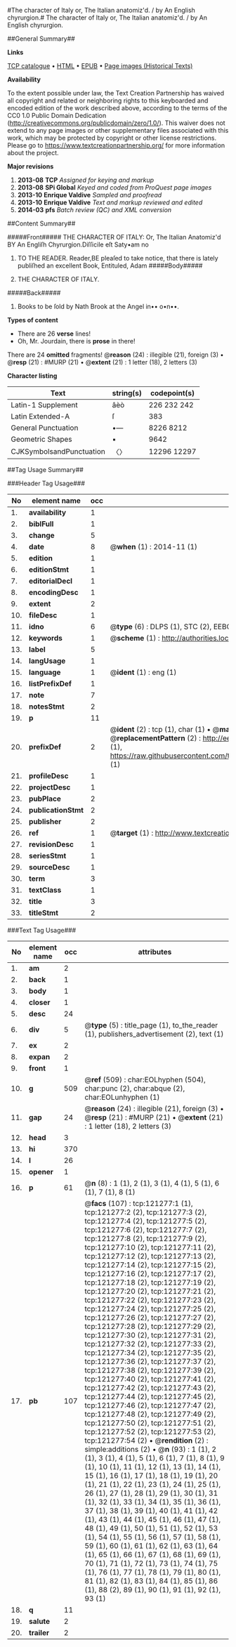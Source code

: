 #The character of Italy or, The Italian anatomiz'd.  / by An English chyrurgion.#
The character of Italy or, The Italian anatomiz'd.  / by An English chyrurgion.

##General Summary##

**Links**

[TCP catalogue](http://www.ota.ox.ac.uk/tcp/)  • 
[HTML](http://tei.it.ox.ac.uk/tcp/Texts-HTML/free/B18/B18912.html)  • 
[EPUB](http://tei.it.ox.ac.uk/tcp/Texts-EPUB/free/B18/B18912.epub) • 
[Page images (Historical Texts)](https://historicaltexts.jisc.ac.uk/eebo-99868920e)

**Availability**

To the extent possible under law, the Text Creation Partnership has waived all copyright and related or neighboring rights to this keyboarded and encoded edition of the work described above, according to the terms of the CC0 1.0 Public Domain Dedication (http://creativecommons.org/publicdomain/zero/1.0/). This waiver does not extend to any page images or other supplementary files associated with this work, which may be protected by copyright or other license restrictions. Please go to https://www.textcreationpartnership.org/ for more information about the project.

**Major revisions**

1. __2013-08__ __TCP__ *Assigned for keying and markup*
1. __2013-08__ __SPi Global__ *Keyed and coded from ProQuest page images*
1. __2013-10__ __Enrique Valdive__ *Sampled and proofread*
1. __2013-10__ __Enrique Valdive__ *Text and markup reviewed and edited*
1. __2014-03__ __pfs__ *Batch review (QC) and XML conversion*

##Content Summary##

#####Front#####
THE CHARACTER OF ITALY: Or, The Italian Anatomiz'd BY An Engliſh Chyrurgion.Diſſicile eſt Saty•am no
1. TO THE READER.
Reader,BE pleaſed to take notice, that there is lately publiſhed an excellent Book, Entituled, Adam 
#####Body#####

1. THE CHARACTER OF ITALY.

#####Back#####

1. Books to be ſold by Nath Brook at the Angel in•• o•n••.

**Types of content**

  * There are 26 **verse** lines!
  * Oh, Mr. Jourdain, there is **prose** in there!

There are 24 **omitted** fragments! 
 @__reason__ (24) : illegible (21), foreign (3)  •  @__resp__ (21) : #MURP (21)  •  @__extent__ (21) : 1 letter (18), 2 letters (3)

**Character listing**


|Text|string(s)|codepoint(s)|
|---|---|---|
|Latin-1 Supplement|âèò|226 232 242|
|Latin Extended-A|ſ|383|
|General Punctuation|•—|8226 8212|
|Geometric Shapes|▪|9642|
|CJKSymbolsandPunctuation|〈〉|12296 12297|

##Tag Usage Summary##

###Header Tag Usage###

|No|element name|occ|attributes|
|---|---|---|---|
|1.|__availability__|1||
|2.|__biblFull__|1||
|3.|__change__|5||
|4.|__date__|8| @__when__ (1) : 2014-11 (1)|
|5.|__edition__|1||
|6.|__editionStmt__|1||
|7.|__editorialDecl__|1||
|8.|__encodingDesc__|1||
|9.|__extent__|2||
|10.|__fileDesc__|1||
|11.|__idno__|6| @__type__ (6) : DLPS (1), STC (2), EEBO-CITATION (1), PROQUEST (1), VID (1)|
|12.|__keywords__|1| @__scheme__ (1) : http://authorities.loc.gov/ (1)|
|13.|__label__|5||
|14.|__langUsage__|1||
|15.|__language__|1| @__ident__ (1) : eng (1)|
|16.|__listPrefixDef__|1||
|17.|__note__|7||
|18.|__notesStmt__|2||
|19.|__p__|11||
|20.|__prefixDef__|2| @__ident__ (2) : tcp (1), char (1)  •  @__matchPattern__ (2) : ([0-9\-]+):([0-9IVX]+) (1), (.+) (1)  •  @__replacementPattern__ (2) : http://eebo.chadwyck.com/downloadtiff?vid=$1&page=$2 (1), https://raw.githubusercontent.com/textcreationpartnership/Texts/master/tcpchars.xml#$1 (1)|
|21.|__profileDesc__|1||
|22.|__projectDesc__|1||
|23.|__pubPlace__|2||
|24.|__publicationStmt__|2||
|25.|__publisher__|2||
|26.|__ref__|1| @__target__ (1) : http://www.textcreationpartnership.org/docs/. (1)|
|27.|__revisionDesc__|1||
|28.|__seriesStmt__|1||
|29.|__sourceDesc__|1||
|30.|__term__|3||
|31.|__textClass__|1||
|32.|__title__|3||
|33.|__titleStmt__|2||


###Text Tag Usage###

|No|element name|occ|attributes|
|---|---|---|---|
|1.|__am__|2||
|2.|__back__|1||
|3.|__body__|1||
|4.|__closer__|1||
|5.|__desc__|24||
|6.|__div__|5| @__type__ (5) : title_page (1), to_the_reader (1), publishers_advertisement (2), text (1)|
|7.|__ex__|2||
|8.|__expan__|2||
|9.|__front__|1||
|10.|__g__|509| @__ref__ (509) : char:EOLhyphen (504), char:punc (2), char:abque (2), char:EOLunhyphen (1)|
|11.|__gap__|24| @__reason__ (24) : illegible (21), foreign (3)  •  @__resp__ (21) : #MURP (21)  •  @__extent__ (21) : 1 letter (18), 2 letters (3)|
|12.|__head__|3||
|13.|__hi__|370||
|14.|__l__|26||
|15.|__opener__|1||
|16.|__p__|61| @__n__ (8) : 1 (1), 2 (1), 3 (1), 4 (1), 5 (1), 6 (1), 7 (1), 8 (1)|
|17.|__pb__|107| @__facs__ (107) : tcp:121277:1 (1), tcp:121277:2 (2), tcp:121277:3 (2), tcp:121277:4 (2), tcp:121277:5 (2), tcp:121277:6 (2), tcp:121277:7 (2), tcp:121277:8 (2), tcp:121277:9 (2), tcp:121277:10 (2), tcp:121277:11 (2), tcp:121277:12 (2), tcp:121277:13 (2), tcp:121277:14 (2), tcp:121277:15 (2), tcp:121277:16 (2), tcp:121277:17 (2), tcp:121277:18 (2), tcp:121277:19 (2), tcp:121277:20 (2), tcp:121277:21 (2), tcp:121277:22 (2), tcp:121277:23 (2), tcp:121277:24 (2), tcp:121277:25 (2), tcp:121277:26 (2), tcp:121277:27 (2), tcp:121277:28 (2), tcp:121277:29 (2), tcp:121277:30 (2), tcp:121277:31 (2), tcp:121277:32 (2), tcp:121277:33 (2), tcp:121277:34 (2), tcp:121277:35 (2), tcp:121277:36 (2), tcp:121277:37 (2), tcp:121277:38 (2), tcp:121277:39 (2), tcp:121277:40 (2), tcp:121277:41 (2), tcp:121277:42 (2), tcp:121277:43 (2), tcp:121277:44 (2), tcp:121277:45 (2), tcp:121277:46 (2), tcp:121277:47 (2), tcp:121277:48 (2), tcp:121277:49 (2), tcp:121277:50 (2), tcp:121277:51 (2), tcp:121277:52 (2), tcp:121277:53 (2), tcp:121277:54 (2)  •  @__rendition__ (2) : simple:additions (2)  •  @__n__ (93) : 1 (1), 2 (1), 3 (1), 4 (1), 5 (1), 6 (1), 7 (1), 8 (1), 9 (1), 10 (1), 11 (1), 12 (1), 13 (1), 14 (1), 15 (1), 16 (1), 17 (1), 18 (1), 19 (1), 20 (1), 21 (1), 22 (1), 23 (1), 24 (1), 25 (1), 26 (1), 27 (1), 28 (1), 29 (1), 30 (1), 31 (1), 32 (1), 33 (1), 34 (1), 35 (1), 36 (1), 37 (1), 38 (1), 39 (1), 40 (1), 41 (1), 42 (1), 43 (1), 44 (1), 45 (1), 46 (1), 47 (1), 48 (1), 49 (1), 50 (1), 51 (1), 52 (1), 53 (1), 54 (1), 55 (1), 56 (1), 57 (1), 58 (1), 59 (1), 60 (1), 61 (1), 62 (1), 63 (1), 64 (1), 65 (1), 66 (1), 67 (1), 68 (1), 69 (1), 70 (1), 71 (1), 72 (1), 73 (1), 74 (1), 75 (1), 76 (1), 77 (1), 78 (1), 79 (1), 80 (1), 81 (1), 82 (1), 83 (1), 84 (1), 85 (1), 86 (1), 88 (2), 89 (1), 90 (1), 91 (1), 92 (1), 93 (1)|
|18.|__q__|11||
|19.|__salute__|2||
|20.|__trailer__|2||
